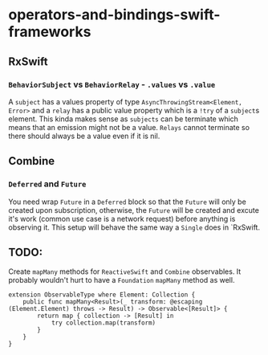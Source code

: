 # operators-and-bindings-swift-frameworks

## RxSwift
### `BehaviorSubject` vs `BehaviorRelay` - `.values` vs `.value`

A `subject` has a values property of type `AsyncThrowingStream<Element, Error>` and a `relay` has a public value property which is a `!try` of a `subject`s element. This kinda makes sense as `subjects` can be terminate which means that an emission might not be a value. `Relays` cannot terminate so there should always be a value even if it is nil.


## Combine
### `Deferred` and `Future`
You need wrap `Future` in a `Deferred` block so that the `Future` will only be created upon subscription, otherwise, the `Future` will be created and excute it's work (common use case is a network request) before anything is observing it. This setup will behave the same way a `Single` does in `RxSwift.

## TODO:
Create `mapMany` methods for `ReactiveSwift` and `Combine` observables. It probably wouldn't hurt to have a `Foundation` `mapMany` method as well.

```
extension ObservableType where Element: Collection {
    public func mapMany<Result>(_ transform: @escaping (Element.Element) throws -> Result) -> Observable<[Result]> {
        return map { collection -> [Result] in
            try collection.map(transform)
        }
    }
}
```

